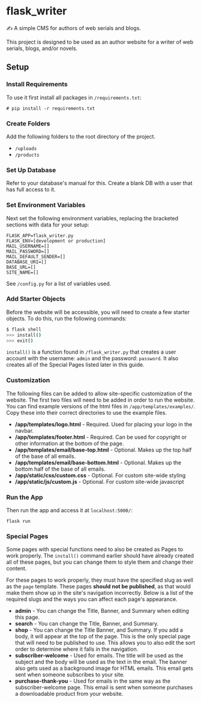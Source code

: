 # flask_writer
✍ A simple CMS for authors of web serials and blogs. 

This project is designed to be used as an author website for a writer of web serials, blogs, and/or novels. 

## Setup

### Install Requirements

To use it first install all packages in `/requirements.txt`:

```
# pip install -r requirements.txt
```

### Create Folders

Add the following folders to the root directory of the project.

- `/uploads`
- `/products`

### Set Up Database

Refer to your database's manual for this. Create a blank DB with a user that has full access to it.

### Set Environment Variables

Next set the following environment variables, replacing the bracketed sections with data for your setup:

```
FLASK_APP=flask_writer.py
FLASK_ENV=[development or production]
MAIL_USERNAME=[]
MAIL_PASSWORD=[]
MAIL_DEFAULT_SENDER=[]
DATABASE_URI=[]
BASE_URL=[]
SITE_NAME=[]
```

See `/config.py` for a list of variables used.

### Add Starter Objects

Before the website will be accessible, you will need to create a few starter objects. To do this, run the following commands:

```bash
$ flask shell
>>> install()
>>> exit()
```

`install()` is a function found in `/flask_writer.py` that creates a user account with the username: `admin` and the password: `password`. It also creates all of the Special Pages listed later in this guide.


### Customization

The following files can be added to allow site-specific customization of the website. The first two files will need to be added in order to run the website. You can find example versions of the html files in `/app/templates/examples/`. Copy these into their correct directories to use the example files.

- **/app/templates/logo.html** - Required. Used for placing your logo in the navbar.
- **/app/templates/footer.html** - Required. Can be used for copyright or other information at the bottom of the page.
- **/app/templates/email/base-top.html** - Optional. Makes up the top half of the base of all emails.
- **/app/templates/email/base-bottom.html** - Optional. Makes up the bottom half of the base of all emails.
- **/app/static/css/custom.css** - Optional. For custom site-wide styling
- **/app/static/js/custom.js** - Optional. For custom site-wide javascript

### Run the App

Then run the app and access it at `localhost:5000/`:

```
flask run
```

### Special Pages

Some pages with special functions need to also be created as Pages to work properly. The `install()` command earlier should have already created all of these pages, but you can change them to style them and change their content. 

For these pages to work properly, they must have the specified slug as well as the `page` template. These pages **should not be published**, as that would make them show up in the site's navigation incorrectly. Below is a list of the required slugs and the ways you can affect each page's appearance.

- **admin** - You can change the Title, Banner, and Summary when editing this page.
- **search** - You can change the Title, Banner, and Summary.
- **shop** - You can change the Title Banner, and Summary. If you add a body, it will appear at the top of the page. This is the only special page that will need to be published to use. This allows you to also edit the sort order to determine where it falls in the navigation.
- **subscriber-welcome** - Used for emails. The title will be used as the subject and the body will be used as the text in the email. The banner also gets used as a background image for HTML emails. This email gets sent when someone subscribes to your site.
- **purchase-thank-you** - Used for emails in the same way as the subscriber-welcome page. This email is sent when someone purchases a downloadable product from your website.

